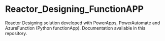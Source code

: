 # Reactor_Designing_FunctionAPP
Reactor Designing solution developed with PowerApps, PowerAutomate and AzureFunction (Python functionApp).
Documentation available in this repository.

